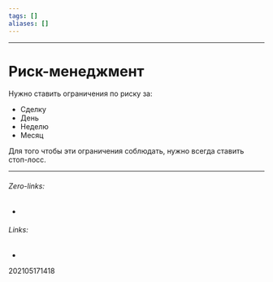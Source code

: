```yaml
---
tags: []
aliases: []
---
```

---
# Риск-менеджмент
Нужно ставить ограничения по риску за:
- Сделку
- День
- Неделю
- Месяц

Для того чтобы эти ограничения соблюдать, нужно всегда ставить стоп-лосс.
___
###### Zero-links:
-
###### Links:
-

202105171418